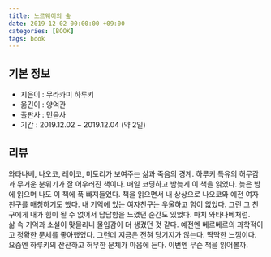 ```yaml
---
title: 노르웨이의 숲
date: 2019-12-02 00:00:00 +09:00
categories: [BOOK]
tags: book
---
```




## 기본 정보
- 지은이 : 무라카미 하루키
- 옮긴이 : 양억관
- 출판사 : 민음사
- 기간 : 2019.12.02 ~ 2019.12.04 (약 2일)

## 리뷰
와타나베, 나오코, 레이코, 미도리가 보여주는 삶과 죽음의 경계.
하루키 특유의 허무감과 무거운 분위기가 잘 어우러진 책이다. 매일 코딩하고 밤늦게 이 책을 읽었다. 늦은 밤에 읽으며 나도 이 책에 푹 빠져들었다. 책을 읽으면서 내 상상으로 나오코와 예전 여자친구를 매칭하기도 했다. 내 기억에 있는 여자친구는 우울하고 힘이 없었다. 그런 그 친구에게 내가 힘이 될 수 없어서 답답함을 느꼈던 순간도 있었다. 마치 와타나베처럼.<br>
삶 속 기억과 소설이 맞물리니 몰입감이 더 생겼던 것 같다. 예전엔 베르베르의 과학적이고 정확한 문체를 좋아했었다. 그런데 지금은 전혀 당기지가 않는다. 딱딱한 느낌이다. 요즘엔 하루키의 잔잔하고 허무한 문체가 마음에 든다. 이번엔 무슨 책을 읽어볼까.
